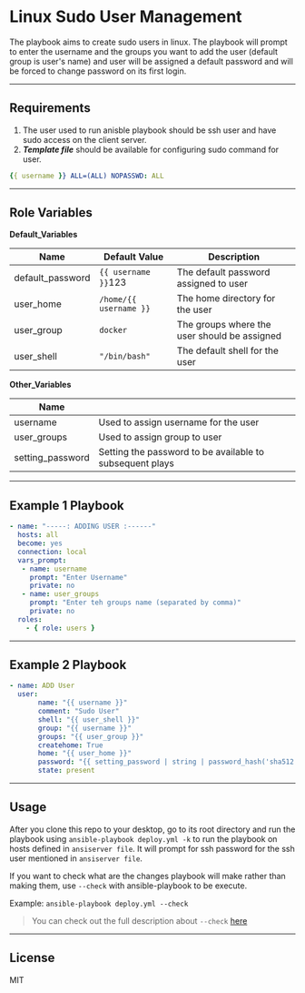 Linux Sudo User Management
==========================

The playbook aims to create sudo users in linux. The playbook will prompt to enter the username and the groups you want to add the user (default group is user's name) and user will be assigned a default password and will be forced to change password on its first login.

---

Requirements
------------
1) The user used to run anisble playbook should be ssh user and have sudo access on the client server.
2) ***Template file*** should be available for configuring sudo command for user.

  ```yaml
  {{ username }} ALL=(ALL) NOPASSWD: ALL
  ```

---

Role Variables
--------------

**Default_Variables**

| Name               | Default Value                      | Description                                                       |
| ------------------ | ---------------------------------- | ----------------------------------------------------------------- |
| default_password   | `{{ username }}`123                | The default password assigned to user                             |
| user_home          | `/home/{{ username }}`             | The home directory for the user                                   |
| user_group         | `docker`                           | The groups where the user should be assigned                      |
| user_shell         | `"/bin/bash"`                      | The default shell for the user                                    |

**Other_Variables**

| Name               |                                                                   |
|--------------------|-------------------------------------------------------------------|
| username           | Used to assign username for the user                              |
| user_groups        | Used to assign group to user                                      |
| setting_password   | Setting the password to be available to subsequent plays          |

---

Example 1 Playbook
------------------

```yaml
- name: "-----: ADDING USER :------"
  hosts: all
  become: yes
  connection: local
  vars_prompt:
   - name: username
     prompt: "Enter Username"
     private: no
   - name: user_groups
     prompt: "Enter teh groups name (separated by comma)"
     private: no 
  roles:
    - { role: users }
```
---

Example 2 Playbook
------------------

```yaml
- name: ADD User
  user:
       name: "{{ username }}"
       comment: "Sudo User"
       shell: "{{ user_shell }}"
       group: "{{ username }}"
       groups: "{{ user_group }}"
       createhome: True
       home: "{{ user_home }}"
       password: "{{ setting_password | string | password_hash('sha512', 'salty') }}"
       state: present
```
---

Usage
-----
After you clone this repo to your desktop, go to its root directory and run the playbook using `ansible-playbook deploy.yml -k` to run the playbook on hosts defined in `ansiserver file`. It will prompt for ssh password for the ssh user mentioned in `ansiserver file`.

If you want to check what are the changes playbook will make rather than making them, use `--check` with ansible-playbook to be execute.

Example: `ansible-playbook deploy.yml --check`

>You can check out the full description about `--check` [here](https://docs.ansible.com/ansible/latest/user_guide/playbooks_checkmode.html)

---

License
-------

MIT
